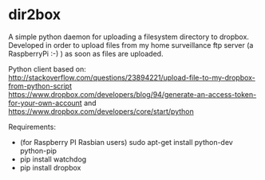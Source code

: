 dir2box
=======

A simple python daemon for uploading a filesystem directory to dropbox. Developed in order to upload files from my home 
surveillance ftp server (a RaspberryPi :-) ) as soon as files are uploaded.

Python client based on: http://stackoverflow.com/questions/23894221/upload-file-to-my-dropbox-from-python-script
https://www.dropbox.com/developers/blog/94/generate-an-access-token-for-your-own-account
and https://www.dropbox.com/developers/core/start/python

Requirements:

 * (for Raspberry PI Rasbian users) sudo apt-get install python-dev python-pip
 * pip install watchdog
 * pip install dropbox

